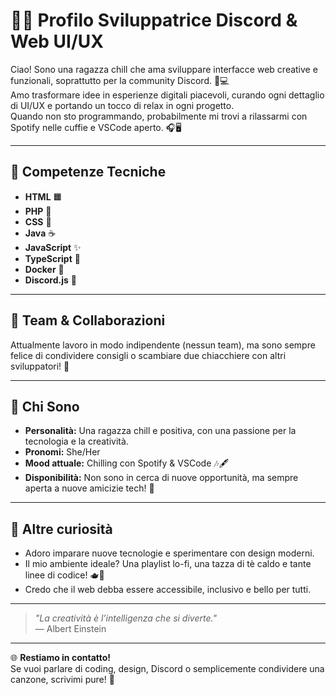 # 👩‍💻 Profilo Sviluppatrice Discord & Web UI/UX

Ciao! Sono una ragazza chill che ama sviluppare interfacce web creative e funzionali, soprattutto per la community Discord. 🎨💻  
Amo trasformare idee in esperienze digitali piacevoli, curando ogni dettaglio di UI/UX e portando un tocco di relax in ogni progetto.  
Quando non sto programmando, probabilmente mi trovi a rilassarmi con Spotify nelle cuffie e VSCode aperto. 🎧🖥️

---

## 🚀 Competenze Tecniche

- **HTML**  🟧
- **PHP**  🐘
- **CSS**  🎨
- **Java**  ☕
- **JavaScript**  ✨
- **TypeScript**  🔷
- **Docker**  🐳
- **Discord.js**  💬

---

## 👥 Team & Collaborazioni

Attualmente lavoro in modo indipendente (nessun team), ma sono sempre felice di condividere consigli o scambiare due chiacchiere con altri sviluppatori! 🤝

---

## 🌸 Chi Sono

- **Personalità:** Una ragazza chill e positiva, con una passione per la tecnologia e la creatività.
- **Pronomi:** She/Her
- **Mood attuale:** Chilling con Spotify & VSCode 🎶🖋️
- **Disponibilità:** Non sono in cerca di nuove opportunità, ma sempre aperta a nuove amicizie tech! 💬

---

## 🌱 Altre curiosità

- Adoro imparare nuove tecnologie e sperimentare con design moderni.
- Il mio ambiente ideale? Una playlist lo-fi, una tazza di tè caldo e tante linee di codice! 🫖🎵
- Credo che il web debba essere accessibile, inclusivo e bello per tutti.

---

> _"La creatività è l’intelligenza che si diverte."_  
> — Albert Einstein

---

🌐 **Restiamo in contatto!**  
Se vuoi parlare di coding, design, Discord o semplicemente condividere una canzone, scrivimi pure! 💌
